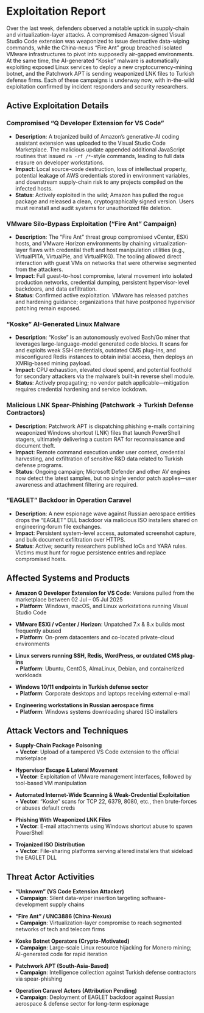 # Exploitation Report

Over the last week, defenders observed a notable uptick in supply-chain and virtualization-layer attacks.  A compromised Amazon-signed Visual Studio Code extension was weaponized to issue destructive data-wiping commands, while the China-nexus “Fire Ant” group breached isolated VMware infrastructures to pivot into supposedly air-gapped environments.  At the same time, the AI-generated “Koske” malware is automatically exploiting exposed Linux services to deploy a new cryptocurrency-mining botnet, and the Patchwork APT is sending weaponized LNK files to Turkish defense firms.  Each of these campaigns is underway now, with in-the-wild exploitation confirmed by incident responders and security researchers.

## Active Exploitation Details

### Compromised “Q Developer Extension for VS Code”
- **Description**: A trojanized build of Amazon’s generative-AI coding assistant extension was uploaded to the Visual Studio Code Marketplace.  The malicious update appended additional JavaScript routines that issued `rm -rf /*`-style commands, leading to full data erasure on developer workstations.
- **Impact**: Local source-code destruction, loss of intellectual property, potential leakage of AWS credentials stored in environment variables, and downstream supply-chain risk to any projects compiled on the infected hosts.
- **Status**: Actively exploited in the wild; Amazon has pulled the rogue package and released a clean, cryptographically signed version.  Users must reinstall and audit systems for unauthorized file deletion.
  
### VMware Silo-Bypass Exploitation (“Fire Ant” Campaign)
- **Description**: The “Fire Ant” threat group compromised vCenter, ESXi hosts, and VMware Horizon environments by chaining virtualization-layer flaws with credential theft and host manipulation utilities (e.g., VirtualPITA, VirtualPie, and VirtualPKG).  The tooling allowed direct interaction with guest VMs on networks that were otherwise segmented from the attackers.
- **Impact**: Full guest-to-host compromise, lateral movement into isolated production networks, credential dumping, persistent hypervisor-level backdoors, and data exfiltration.
- **Status**: Confirmed active exploitation.  VMware has released patches and hardening guidance; organizations that have postponed hypervisor patching remain exposed.
  
### “Koske” AI-Generated Linux Malware
- **Description**: “Koske” is an autonomously evolved Bash/Go miner that leverages large-language-model generated code blocks.  It scans for and exploits weak SSH credentials, outdated CMS plug-ins, and misconfigured Redis instances to obtain initial access, then deploys an XMRig-based mining payload.
- **Impact**: CPU exhaustion, elevated cloud spend, and potential foothold for secondary attackers via the malware’s built-in reverse shell module.
- **Status**: Actively propagating; no vendor patch applicable—mitigation requires credential hardening and service lockdown.
  
### Malicious LNK Spear-Phishing (Patchwork → Turkish Defense Contractors)
- **Description**: Patchwork APT is dispatching phishing e-mails containing weaponized Windows shortcut (LNK) files that launch PowerShell stagers, ultimately delivering a custom RAT for reconnaissance and document theft.
- **Impact**: Remote command execution under user context, credential harvesting, and exfiltration of sensitive R&D data related to Turkish defense programs.
- **Status**: Ongoing campaign; Microsoft Defender and other AV engines now detect the latest samples, but no single vendor patch applies—user awareness and attachment filtering are required.
  
### “EAGLET” Backdoor in Operation Caravel
- **Description**: A new espionage wave against Russian aerospace entities drops the “EAGLET” DLL backdoor via malicious ISO installers shared on engineering‐forum file exchanges.
- **Impact**: Persistent system-level access, automated screenshot capture, and bulk document exfiltration over HTTPS.
- **Status**: Active; security researchers published IoCs and YARA rules.  Victims must hunt for rogue persistence entries and replace compromised hosts.

## Affected Systems and Products

- **Amazon Q Developer Extension for VS Code**: Versions pulled from the marketplace between 02 Jul – 05 Jul 2025  
  • **Platform**: Windows, macOS, and Linux workstations running Visual Studio Code

- **VMware ESXi / vCenter / Horizon**: Unpatched 7.x & 8.x builds most frequently abused  
  • **Platform**: On-prem datacenters and co-located private-cloud environments

- **Linux servers running SSH, Redis, WordPress, or outdated CMS plug-ins**  
  • **Platform**: Ubuntu, CentOS, AlmaLinux, Debian, and containerized workloads

- **Windows 10/11 endpoints in Turkish defense sector**  
  • **Platform**: Corporate desktops and laptops receiving external e-mail

- **Engineering workstations in Russian aerospace firms**  
  • **Platform**: Windows systems downloading shared ISO installers

## Attack Vectors and Techniques

- **Supply-Chain Package Poisoning**  
  • **Vector**: Upload of a tampered VS Code extension to the official marketplace

- **Hypervisor Escape & Lateral Movement**  
  • **Vector**: Exploitation of VMware management interfaces, followed by tool-based VM manipulation

- **Automated Internet-Wide Scanning & Weak-Credential Exploitation**  
  • **Vector**: “Koske” scans for TCP 22, 6379, 8080, etc., then brute-forces or abuses default creds

- **Phishing With Weaponized LNK Files**  
  • **Vector**: E-mail attachments using Windows shortcut abuse to spawn PowerShell

- **Trojanized ISO Distribution**  
  • **Vector**: File-sharing platforms serving altered installers that sideload the EAGLET DLL

## Threat Actor Activities

- **“Unknown” (VS Code Extension Attacker)**  
  • **Campaign**: Silent data-wiper insertion targeting software-development supply chains

- **“Fire Ant” / UNC3886 (China-Nexus)**  
  • **Campaign**: Virtualization-layer compromise to reach segmented networks of tech and telecom firms

- **Koske Botnet Operators (Crypto-Motivated)**  
  • **Campaign**: Large-scale Linux resource hijacking for Monero mining; AI-generated code for rapid iteration

- **Patchwork APT (South-Asia-Based)**  
  • **Campaign**: Intelligence collection against Turkish defense contractors via spear-phishing

- **Operation Caravel Actors (Attribution Pending)**  
  • **Campaign**: Deployment of EAGLET backdoor against Russian aerospace & defense sector for long-term espionage